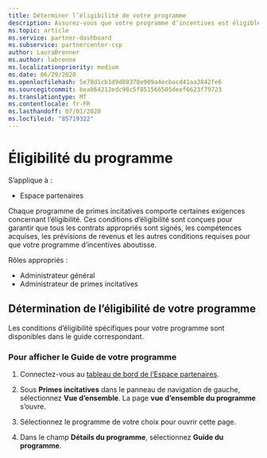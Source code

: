 ```yaml
---
title: Déterminer l’éligibilité de votre programme
description: Assurez-vous que votre programme d’incentives est éligible pour que vous puissiez être payé.
ms.topic: article
ms.service: partner-dashboard
ms.subservice: partnercenter-csp
author: LauraBrenner
ms.author: labrenne
ms.localizationpriority: medium
ms.date: 06/29/2020
ms.openlocfilehash: 5e78d1cb1d9d88378e909a4ecbacd41aa3842fe6
ms.sourcegitcommit: bea864212edc90c5f851566505deef6623f79723
ms.translationtype: MT
ms.contentlocale: fr-FR
ms.lasthandoff: 07/01/2020
ms.locfileid: "85719322"
---
```

# <a name="program-eligibility"></a>Éligibilité du programme

S’applique à :

- Espace partenaires

Chaque programme de primes incitatives comporte certaines exigences concernant l’éligibilité. Ces conditions d’éligibilité sont conçues pour garantir que tous les contrats appropriés sont signés, les compétences acquises, les prévisions de revenus et les autres conditions requises pour que votre programme d’incentives aboutisse.

Rôles appropriés :

- Administrateur général
- Administrateur de primes incitatives

## <a name="determining-your-program-eligibility"></a>Détermination de l’éligibilité de votre programme

Les conditions d’éligibilité spécifiques pour votre programme sont disponibles dans le guide correspondant. 

### <a name="to-see-your-program-guide"></a>Pour afficher le Guide de votre programme

1. Connectez-vous au [tableau de bord de l’Espace partenaires](https://partner.microsoft.com/dashboard/).

2. Sous **Primes incitatives** dans le panneau de navigation de gauche, sélectionnez **Vue d’ensemble**. La page **vue d’ensemble du programme** s’ouvre.

3. Sélectionnez le programme de votre choix pour ouvrir cette page.

4. Dans le champ **Détails du programme**, sélectionnez **Guide du programme**.
